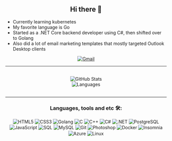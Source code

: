 <h2 align="center"> Hi there 👋 </h2>
<!-- <h3 align="center"> About Me </h3> -->

<!--My name is Lucas, and I'm a 21yo fullstack developer from Brazil
//* Experience in linux system administration -->
* Currently learning kubernetes
* My favorite language is Go
* Started as a .NET Core backend developer using C#, then shifted over to Golang
* Also did a lot of email marketing templates that mostly targeted Outlook Desktop clients

<div align="center">
<a href="mailto:lucas1498campos@gmail.com">
<img align="center" alt="Gmail" src="https://img.shields.io/badge/Gmail-D14836?style=for-the-badge&logo=gmail&logoColor=white" />   
</a>
</div>

---

<br>
<div align="center">
<img align="center" alt="GitHub Stats" src="https://github-readme-stats.vercel.app/api?username=lcmps&show_icons=true&hide_border=true&theme=dracula" />
  <br>
<img align="center" alt="Languages" src="https://github-readme-stats.vercel.app/api/top-langs/?username=lcmps&hide_border=true&hide=css,scss&layout=compact&theme=dracula" />
</div>
<br>

---

<h3 align="center">
Languages, tools and etc 🛠️:
</h3>

<div align="center">
<img align="center" alt="HTML5" src="https://img.shields.io/badge/HTML5-E34F26?style=for-the-badge&logo=html5&logoColor=white" />
<img align="center" alt="CSS3"  src="https://img.shields.io/badge/CSS3-1572B6?style=for-the-badge&logo=css3&logoColor=white" />
<img align="center" alt="Golang"  src="https://img.shields.io/badge/Go-00ADD8?style=for-the-badge&logo=go&logoColor=white"/>
<img align="center" alt="C"  src="https://img.shields.io/badge/C-00599C?style=for-the-badge&logo=c&logoColor=white"/>
<img align="center" alt="C++"  src="https://img.shields.io/badge/C%2B%2B-00599C?style=for-the-badge&logo=c%2B%2B&logoColor=white"/>
<img align="center" alt="C#"  src="https://img.shields.io/badge/C%23-239120?style=for-the-badge&logo=c-sharp&logoColor=white"/>
<img align="center" alt=".NET"  src="https://img.shields.io/badge/.NET-5C2D91?style=for-the-badge&logo=.net&logoColor=white"/>
<img align="center" alt="PostgreSQL"  src="https://img.shields.io/badge/PostgreSQL-316192?style=for-the-badge&logo=postgresql&logoColor=white"/>
<img align="center" alt="JavaScript"  src="https://img.shields.io/badge/JavaScript-323330?style=for-the-badge&logo=javascript&logoColor=F7DF1E" />
<img align="center" alt="SQL"  src="https://img.shields.io/badge/Microsoft_SQL_Server-CC2927?style=for-the-badge&logo=microsoft-sql-server&logoColor=white" />
<img align="center" alt="MySQL"  src="https://img.shields.io/badge/MySQL-00000F?style=for-the-badge&logo=mysql&logoColor=white" />
<img align="center" alt="Git" src="https://img.shields.io/badge/git%20-%23F05033.svg?&style=for-the-badge&logo=git&logoColor=white"/>
<img align="center" alt="Photoshop" src="https://img.shields.io/badge/adobe%20photoshop%20-%2331A8FF.svg?&style=for-the-badge&logo=adobe%20photoshop&logoColor=white" />
<img align="center" alt="Docker" src="https://img.shields.io/badge/-Docker-46a2f1?style=for-the-badge&logo=docker&logoColor=white" />
<img align="center" alt="Insomnia" src="https://img.shields.io/badge/-Insomnia-5849BE?style=for-the-badge&logo=insomnia&logoColor=white"/>
<img align="center" alt="Azure" src="https://img.shields.io/badge/Microsoft%20Azure-232F7E?style=for-the-badge&logo=microsoft-azure"/>
<img align="center" alt="Linux" src="https://img.shields.io/badge/Linux-black?style=for-the-badge&logo=linux"/>
</div>
